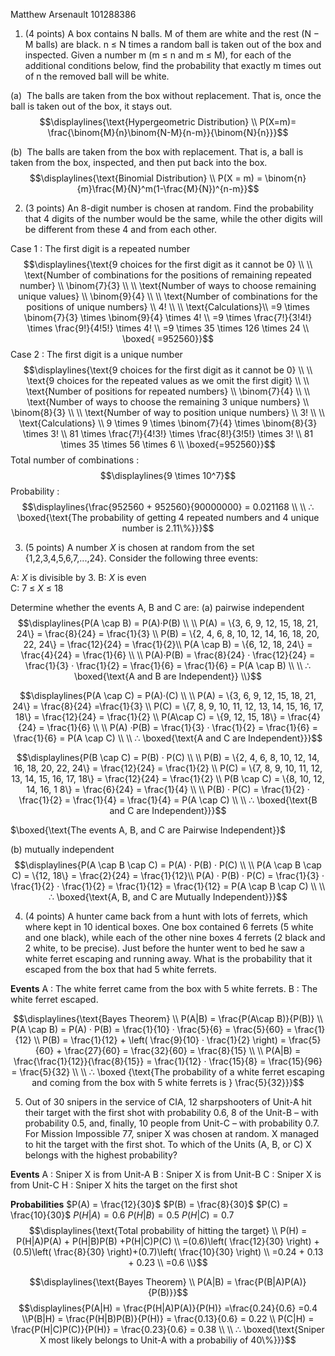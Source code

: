 Matthew Arsenault
101288386

1. (4 points) A box contains N balls. M of them are white and the rest (N − M balls) are black. n ≤ N times a random ball is taken out of the box and inspected. Given a number m (m ≤ n and m ≤ M), for each of the additional conditions below, find the probability that exactly m times out of n the removed ball will be white.

(a)  The balls are taken from the box without replacement. That is, once the ball is taken out of the box, it stays out.$$\displaylines{\text{Hypergeometric Distribution} \\ P(X=m)= \frac{\binom{M}{n}\binom{N-M}{n-m}}{\binom{N}{n}}}$$

(b)  The balls are taken from the box with replacement. That is, a ball is taken from the box, inspected, and then put back into the box.$$\displaylines{\text{Binomial Distribution} \\ P(X = m) = \binom{n}{m}\frac{M}{N}^m(1-\frac{M}{N})^{n-m}}$$
<div style='page-break-after: always;'></div>


2. (3 points) An 8-digit number is chosen at random. Find the probability that 4 digits of the number would be the same, while the other digits will be different from these 4 and from each other.

Case 1 : The first digit is a repeated number $$\displaylines{\text{9 choices for the first digit as it cannot be 0} \\ \\
\text{Number of combinations for the positions of remaining repeated number} \\
\binom{7}{3} \\ \\
\text{Number of ways to choose remaining unique values} \\
\binom{9}{4} \\ \\
\text{Number of combinations for the positions of unique numbers} \\
4! \\ \\
\text{Calculations}\\
=9 \times \binom{7}{3} \times \binom{9}{4} \times 4! \\
=9 \times \frac{7!}{3!4!} \times \frac{9!}{4!5!} \times 4! \\
=9 \times 35 \times 126 \times 24 \\
\boxed{
=952560}}$$
Case 2 : The first digit is a unique number $$\displaylines{\text{9 choices for the first digit as it cannot be 0} \\ \\
\text{9 choices for the repeated values as we omit the first digit} \\ \\
\text{Number of positions for repeated numbers} \\
\binom{7}{4} \\ \\
\text{Number of ways to choose the remaining 3 unique numbers} \\
\binom{8}{3} \\ \\
\text{Number of way to position unique numbers} \\
3! \\ \\
\text{Calculations} \\
9 \times 9 \times \binom{7}{4} \times \binom{8}{3} \times 3! \\
81 \times \frac{7!}{4!3!} \times \frac{8!}{3!5!} \times 3! \\
81 \times 35 \times 56 \times 6 \\
\boxed{=952560}}$$
Total number of combinations : $$\displaylines{9 \times 10^7}$$
Probability : $$\displaylines{\frac{952560 + 952560}{90000000} = 0.021168 \\ \\
∴ \boxed{\text{The probability of getting 4 repeated numbers and 4 unique number is 2.11\%}}}$$
<div style='page-break-after: always;'></div>

3. (5 points) A number $X$ is chosen at random from the set {1,2,3,4,5,6,7,...,24}. Consider the following three events:

A: $X$ is divisible by 3. 
B: $X$ is even  
C: 7 ≤ $X$ ≤ 18

Determine whether the events A, B and C are: 
(a) pairwise independent $$\displaylines{P(A \cap B) = P(A)·P(B) \\ \\
P(A) = \{3, 6, 9, 12, 15, 18, 21, 24\} = \frac{8}{24} = \frac{1}{3} \\
P(B) = \{2, 4, 6, 8, 10, 12, 14, 16, 18, 20, 22, 24\} = \frac{12}{24} = \frac{1}{2}\\
P(A \cap B) = \{6, 12, 18, 24\} = \frac{4}{24} = \frac{1}{6} \\ \\
P(A)·P(B) = \frac{8}{24} · \frac{12}{24} = \frac{1}{3} · \frac{1}{2} = \frac{1}{6} = \frac{1}{6}  = P(A \cap B) \\ \\
∴ \boxed{\text{A and B are Independent}} \\}$$


$$\displaylines{P(A \cap C) = P(A)·(C) \\ \\
P(A) = \{3, 6, 9, 12, 15, 18, 21, 24\} = \frac{8}{24} =\frac{1}{3} \\
P(C) = \{7, 8, 9, 10, 11, 12, 13, 14, 15, 16, 17, 18\} = \frac{12}{24} = \frac{1}{2} \\
P(A\cap C) = \{9, 12, 15, 18\} = \frac{4}{24} = \frac{1}{6}  \\ \\
P(A) ·P(B) = \frac{1}{3} · \frac{1}{2} = \frac{1}{6} = \frac{1}{6} = P(A \cap C) \\ \\
∴ \boxed{\text{A and C are Independent}}}$$



$$\displaylines{P(B \cap C) = P(B) · P(C) \\ \\
P(B) = \{2, 4, 6, 8, 10, 12, 14, 16, 18, 20, 22, 24\} = \frac{12}{24} = \frac{1}{2} \\
P(C) = \{7, 8, 9, 10, 11, 12, 13, 14, 15, 16, 17, 18\} = \frac{12}{24} = \frac{1}{2} \\
P(B \cap C) = \{8, 10, 12, 14, 16, 1 8\} = \frac{6}{24} = \frac{1}{4} \\ \\
P(B) · P(C) = \frac{1}{2} · \frac{1}{2} = \frac{1}{4} = \frac{1}{4} = P(A \cap C)  \\ \\
∴ \boxed{\text{B and C are Independent}}}$$

$\boxed{\text{The events A, B, and C are Pairwise Independent}}$

(b) mutually independent$$\displaylines{P(A \cap B \cap C) = P(A) · P(B) · P(C) \\ \\
P(A \cap B \cap C) = \{12, 18\} = \frac{2}{24} = \frac{1}{12}\\
P(A) · P(B) · P(C) = \frac{1}{3} · \frac{1}{2} · \frac{1}{2} = \frac{1}{12} = \frac{1}{12} = P(A \cap B \cap C) \\ \\
∴ \boxed{\text{A, B, and C are Mutually Independent}}}$$

<div style='page-break-after: always;'></div>

4. (4 points) A hunter came back from a hunt with lots of ferrets, which where kept in 10 identical boxes. One box contained 6 ferrets (5 white and one black), while each of the other nine boxes 4 ferrets (2 black and 2 white, to be precise). Just before the hunter went to bed he saw a white ferret escaping and running away. What is the probability that it escaped from the box that had 5 white ferrets.

**Events**
A : The white ferret came from the box with 5 white ferrets.
B :  The white ferret escaped.

$$\displaylines{\text{Bayes Theorem} \\
P(A|B) = \frac{P(A\cap B)}{P(B)} \\
P(A \cap B) = P(A) · P(B) = \frac{1}{10} · \frac{5}{6} = \frac{5}{60} = \frac{1}{12} \\
P(B) = \frac{1}{12} + \left( \frac{9}{10} · \frac{1}{2} \right) = \frac{5}{60} + \frac{27}{60} = \frac{32}{60} = \frac{8}{15} \\ \\
P(A|B) = \frac{\frac{1}{12}}{\frac{8}{15}} = \frac{1}{12} · \frac{15}{8} = \frac{15}{96} = \frac{5}{32} \\ \\
∴ \boxed {\text{The probability of a white ferret escaping and coming from the box with 5 white ferrets is } \frac{5}{32}}}$$

<div style='page-break-after: always;'></div>


5. Out of 30 snipers in the service of CIA, 12 sharpshooters of Unit-A hit their target with the first shot with probability 0.6, 8 of the Unit-B – with probability 0.5, and, finally, 10 people from Unit-C – with probability 0.7. For Mission Impossible 77, sniper X was chosen at random. X managed to hit the target with the first shot. To which of the Units (A, B, or C) X belongs with the highest probability?

**Events**
A : Sniper X is from Unit-A
B : Sniper X is from Unit-B
C : Sniper X is from Unit-C
H : Sniper X hits the target on the first shot

**Probabilities**
$P(A) = \frac{12}{30}$
$P(B) = \frac{8}{30}$
$P(C) = \frac{10}{30}$
$P(H|A) = 0.6$
$P(H|B) = 0.5$
$P(H|C) = 0.7$
$$\displaylines{\text{Total probability of hitting the target} \\
P(H) = P(H|A)P(A) + P(H|B)P(B) +P(H|C)P(C) \\
=(0.6)\left( \frac{12}{30} \right) + (0.5)\left( \frac{8}{30} \right)+(0.7)\left( \frac{10}{30} \right) \\
=0.24 + 0.13 + 0.23 \\
=0.6 \\}$$


$$\displaylines{\text{Bayes Theorem} \\
P(A|B) = \frac{P(B|A)P(A)}{P(B)}}$$
$$\displaylines{P(A|H) = \frac{P(H|A)P(A)}{P(H)}
=\frac{0.24}{0.6}
=0.4 \\P(B|H) = \frac{P(H|B)P(B)}{P(H)} = \frac{0.13}{0.6} = 0.22 \\
P(C|H) = \frac{P(H|C)P(C)}{P(H)} = \frac{0.23}{0.6} = 0.38 \\ \\
∴ \boxed{\text{Sniper X most likely belongs to Unit-A with a probabiliy of 40\%}}}$$